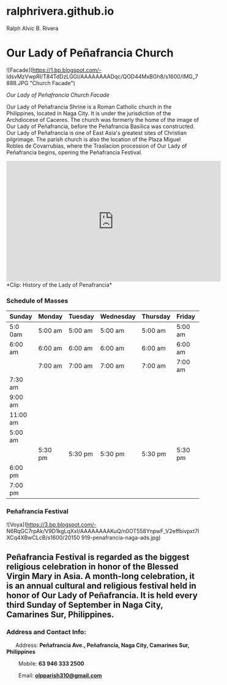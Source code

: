# ralphrivera.github.io
Ralph Alvic B. Rivera

# Our Lady of Peñafrancia Church

![Facade](https://1.bp.blogspot.com/-
IdsvMzVwpRI/T84TdDzLGGI/AAAAAAAADqc/QOD44MxBGh8/s1600/IMG_7888.JPG "Church Facade")

*Our Lady of Peñafrancia Church Facade* 

Our Lady of Peñafrancia Shrine is a Roman Catholic church in the Philippines, located in Naga City. It is
under the jurisdiction of the Archdiocese of Caceres. The church was formerly the home of the image of
Our Lady of Peñafrancia, before the Peñafrancia Basilica was constructed. Our Lady of Peñafrancia is one
of East Asia's greatest sites of Christian pilgrimage.
The parish church is also the location of the Plaza Miguel Robles de Covarrubias, where the Traslacion
procession of Our Lady of Peñafrancia begins, opening the Peñafrancia Festival.

<iframe width="560" height="315" src="https://www.youtube.com/embed/2vcnN4rPsM4?si=KIhOkItmcZMQt8o" title="YouTube video player" frameborder="0" allow="accelerometer; autoplay; clipboardwrite; encrypted-media; gyroscope; picture-in-picture; web-share" allowfullscreen></iframe>
*Clip: History of the Lady of Penafrancia*

### Schedule of Masses

|  Sunday | Monday  | Tuesday | Wednesday | Thursday |  Friday | Saturday |
|---------|---------|---------|---------- |----------|---------|----------|
| 5:0 0am | 5:00 am | 5:00 am |  5:00 am  | 5:00 am  | 5:00 am | 5:00 am  |
| 6:00 am | 6:00 am | 6:00 am |  6:00 am  | 6:00 am  | 6:00 am | 6:00 am  |
|         | 7:00 am | 7:00 am |  7:00 am  | 7:00 am  | 7:00 am | 7:00 am  |
| 7:30 am |         |         |           |          |         |          |
| 9:00 am |         |         |           |          |         |          |
| 11:00 am|         |         |           |          |         |          |
| 5:00 am |         |         |           |          |         |          |
|         | 5:30 pm | 5:30 pm |  5:30 pm  | 5:30 pm  | 5:30 pm | 5:30 pm  |
| 6:00 pm |         |         |           |          |         |          |
| 7:00 pm |         |         |           |          |         |          |

### Peñafrancia Festival
![Voya](https://3.bp.blogspot.com/-
N6RqGC7rpAk/V9D1kgLqXxI/AAAAAAAAKuQ/n0OT558YnpwF_V2effbivpxt7lXCq4XBwCLcB/s1600/20150
919-penafrancia-naga-ads.jpg)

Peñafrancia Festival is regarded as the biggest religious celebration in honor of the Blessed Virgin Mary
in Asia. A month-long celebration, it is an annual cultural and religious festival held in honor of Our Lady
of Peñafrancia. It is held every third Sunday of September in Naga City, Camarines Sur, Philippines.
----
### Address and Contact Info:

&nbsp; &nbsp; &nbsp;        Address:
 **Peñafrancia Ave., Peñafrancia, Naga City, Camarines Sur, Philippines**

&nbsp; &nbsp; &nbsp; &nbsp; Mobile:
 **63 946 333 2500**

&nbsp; &nbsp; &nbsp; &nbsp; Email:
 **olpparish310@gmail.com**
